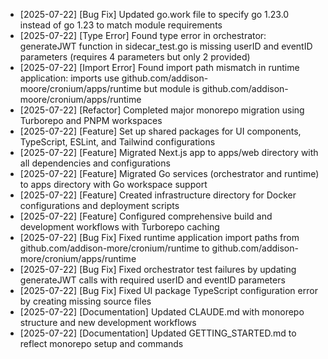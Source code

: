 - [2025-07-22] [Bug Fix] Updated go.work file to specify go 1.23.0 instead of go 1.23 to match module requirements
- [2025-07-22] [Type Error] Found type error in orchestrator: generateJWT function in sidecar_test.go is missing userID and eventID parameters (requires 4 parameters but only 2 provided)
- [2025-07-22] [Import Error] Found import path mismatch in runtime application: imports use github.com/addison-moore/cronium/apps/runtime but module is github.com/addison-moore/cronium/apps/runtime
- [2025-07-22] [Refactor] Completed major monorepo migration using Turborepo and PNPM workspaces
- [2025-07-22] [Feature] Set up shared packages for UI components, TypeScript, ESLint, and Tailwind configurations
- [2025-07-22] [Feature] Migrated Next.js app to apps/web directory with all dependencies and configurations
- [2025-07-22] [Feature] Migrated Go services (orchestrator and runtime) to apps directory with Go workspace support
- [2025-07-22] [Feature] Created infrastructure directory for Docker configurations and deployment scripts
- [2025-07-22] [Feature] Configured comprehensive build and development workflows with Turborepo caching
- [2025-07-22] [Bug Fix] Fixed runtime application import paths from github.com/addison-more/cronium/runtime to github.com/addison-more/cronium/apps/runtime
- [2025-07-22] [Bug Fix] Fixed orchestrator test failures by updating generateJWT calls with required userID and eventID parameters
- [2025-07-22] [Bug Fix] Fixed UI package TypeScript configuration error by creating missing source files
- [2025-07-22] [Documentation] Updated CLAUDE.md with monorepo structure and new development workflows
- [2025-07-22] [Documentation] Updated GETTING_STARTED.md to reflect monorepo setup and commands
